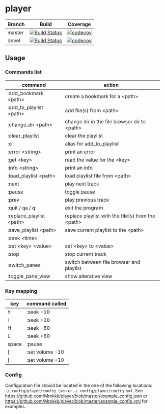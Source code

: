 # player
Branch | Build | Coverage
------ | ----- | --------
master | [![Build Status](https://travis-ci.org/Mrokkk/player.svg?branch=master)](https://travis-ci.org/Mrokkk/player) | [![codecov](https://codecov.io/gh/Mrokkk/player/branch/master/graph/badge.svg)](https://codecov.io/gh/Mrokkk/player)
devel | [![Build Status](https://travis-ci.org/Mrokkk/player.svg?branch=devel)](https://travis-ci.org/Mrokkk/player) | [![codecov](https://codecov.io/gh/Mrokkk/player/branch/devel/graph/badge.svg)](https://codecov.io/gh/Mrokkk/player)

## Usage
### Commands list
command                      | action
---------------------------  | ----------------------------------
:add\_bookmark \<path\>      | create a bookmark for a \<path\>
:add\_to\_playlist \<path\>  | add file(s) from \<path\>
:change\_dir \<path\>        | change dir in the file browser dir to \<path\>
:clear\_playlist             | clear the playlist
:e                           | alias for add\_to\_playlist
:error \<string\>            | print an error
:get \<key\>                 | read the value for the \<key\>
:info \<string\>             | print an info
:load\_playlist \<path\>     | load playlist file from \<path\>
:next                        | play next track
:pause                       | toggle pause
:prev                        | play previous track
:quit / qa / q               | exit the program
:replace\_playlist \<path\>  | replace playlist with the file(s) from the \<path\>
:save\_playlist \<path\>     | save current playlist to the \<path\>
:seek \<time\>               |
:set \<key\> \<value\>       | set \<key\> to \<value\>
:stop                        | stop current track
:switch\_panes               | switch between file browser and playlist
:toggle\_pane\_view          | show alterative view

### Key mapping
key                         | command called
--------------------------- | ----------------------------------
h                           | :seek -10
l                           | :seek +10
H                           | :seek -60
L                           | :seek +60
space                       | :pause
\[                          | :set volume -10
\]                          | :set volume +10

### Config
Configuration file should be located in the one of the following locations: `~/.config/player/config.json` or `~/.config/player/config.yml`. See https://github.com/Mrokkk/player/blob/master/example_config.json or https://github.com/Mrokkk/player/blob/master/example_config.yml for examples.

